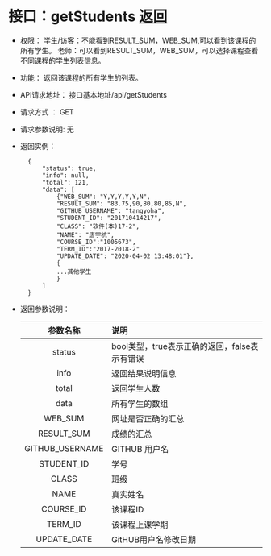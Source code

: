 # 接口：getStudents  [返回](../README.md)

- 权限：
    学生/访客：不能看到RESULT_SUM，WEB_SUM,可以看到该课程的所有学生。
    老师：可以看到RESULT_SUM，WEB_SUM，可以选择课程查看不同课程的学生列表信息。

- 功能：
    返回该课程的所有学生的列表。

- API请求地址：
   接口基本地址/api/getStudents
  
- 请求方式 ：
    GET

- 请求参数说明:
    无

- 返回实例：

        {
            "status": true,
            "info": null,
            "total": 121,
            "data": [
                {"WEB_SUM": "Y,Y,Y,Y,Y,N",
                "RESULT_SUM": "83.75,90,80,80,85,N",
                "GITHUB_USERNAME": "tangyoha",
                "STUDENT_ID": "201710414217",
                "CLASS": "软件(本)17-2",
                "NAME": "唐宇杭",
                "COURSE_ID":"1005673",
                "TERM_ID":"2017-2018-2"
                "UPDATE_DATE": "2020-04-02 13:48:01"},
                {
                ...其他学生
                }
            ]
        }

- 返回参数说明：

  |参数名称|说明|
  |:---------:|:--------------------------------------------------------|
  |status|bool类型，true表示正确的返回，false表示有错误|
  |info|返回结果说明信息|
  |total|返回学生人数|
  |data|所有学生的数组|
  |WEB_SUM|网址是否正确的汇总|
  |RESULT_SUM|成绩的汇总|
  |GITHUB_USERNAME|GITHUB 用户名|
  |STUDENT_ID|学号|
  |CLASS|班级|
  |NAME|真实姓名|
  |COURSE_ID|该课程ID|
  |TERM_ID|该课程上课学期|
  |UPDATE_DATE|GitHUB用户名修改日期|